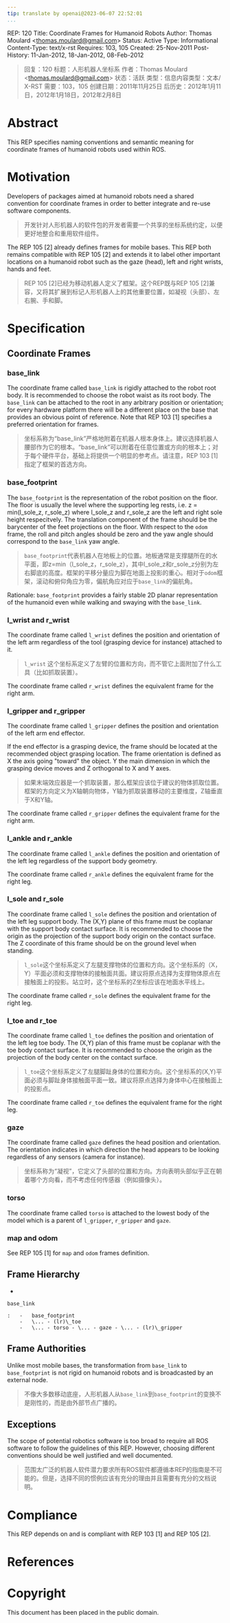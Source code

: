```yaml
---
tip: translate by openai@2023-06-07 22:52:01
...
```


REP: 120 Title: Coordinate Frames for Humanoid Robots Author: Thomas Moulard \<<thomas.moulard@gmail.com>\> Status: Active Type: Informational Content-Type: text/x-rst Requires: 103, 105 Created: 25-Nov-2011 Post-History: 11-Jan-2012, 18-Jan-2012, 08-Feb-2012

> 回复：120 标题：人形机器人坐标系 作者：Thomas Moulard \<<thomas.moulard@gmail.com>\> 状态：活跃 类型：信息内容类型：文本/ X-RST 需要：103，105 创建日期：2011年11月25日 后历史：2012年1月11日，2012年1月18日，2012年2月8日

# Abstract

This REP specifies naming conventions and semantic meaning for coordinate frames of humanoid robots used within ROS.

# Motivation


Developers of packages aimed at humanoid robots need a shared convention for coordinate frames in order to better integrate and re-use software components.

> 开发针对人形机器人的软件包的开发者需要一个共享的坐标系统约定，以便更好地整合和重用软件组件。


The REP 105 \[2\] already defines frames for mobile bases. This REP both remains compatible with REP 105 \[2\] and extends it to label other important locations on a humanoid robot such as the gaze (head), left and right wrists, hands and feet.

> REP 105 [2]已经为移动机器人定义了框架。这个REP既与REP 105 [2]兼容，又将其扩展到标记人形机器人上的其他重要位置，如凝视（头部）、左右腕、手和脚。

# Specification

## Coordinate Frames

### base_link


The coordinate frame called `base_link` is rigidly attached to the robot root body. It is recommended to choose the robot waist as its root body. The `base_link` can be attached to the root in any arbitrary position or orientation; for every hardware platform there will be a different place on the base that provides an obvious point of reference. Note that REP 103 \[1\] specifies a preferred orientation for frames.

> 坐标系称为“base_link”严格地附着在机器人根本身体上。建议选择机器人腰部作为它的根本。“base_link”可以附着在任意位置或方向的根本上；对于每个硬件平台，基础上将提供一个明显的参考点。请注意，REP 103 \[1\]指定了框架的首选方向。

### base_footprint


The `base_footprint` is the representation of the robot position on the floor. The floor is usually the level where the supporting leg rests, i.e. z = min(l_sole_z, r_sole_z) where l_sole_z and r_sole_z are the left and right sole height respecitvely. The translation component of the frame should be the barycenter of the feet projections on the floor. With respect to the `odom` frame, the roll and pitch angles should be zero and the yaw angle should correspond to the `base_link` yaw angle.

> `base_footprint`代表机器人在地板上的位置。地板通常是支撑腿所在的水平面，即z=min（l_sole_z，r_sole_z），其中l_sole_z和r_sole_z分别为左右脚底的高度。框架的平移分量应为脚在地面上投影的重心。相对于`odom`框架，滚动和俯仰角应为零，偏航角应对应于`base_link`的偏航角。

Rationale: `base_footprint` provides a fairly stable 2D planar representation of the humanoid even while walking and swaying with the `base_link`.

### l_wrist and r_wrist


The coordinate frame called `l_wrist` defines the position and orientation of the left arm regardless of the tool (grasping device for instance) attached to it.

> `l_wrist` 这个坐标系定义了左臂的位置和方向，而不管它上面附加了什么工具（比如抓取装置）。

The coordinate frame called `r_wrist` defines the equivalent frame for the right arm.

### l_gripper and r_gripper

The coordinate frame called `l_gripper` defines the position and orientation of the left arm end effector.


If the end effector is a grasping device, the frame should be located at the recommended object grasping location. The frame orientation is defined as X the axis going \"toward\" the object. Y the main dimension in which the grasping device moves and Z orthogonal to X and Y axes.

> 如果末端效应器是一个抓取装置，那么框架应该位于建议的物体抓取位置。框架的方向定义为X轴朝向物体，Y轴为抓取装置移动的主要维度，Z轴垂直于X和Y轴。

The coordinate frame called `r_gripper` defines the equivalent frame for the right arm.

### l_ankle and r_ankle

The coordinate frame called `l_ankle` defines the position and orientation of the left leg regardless of the support body geometry.

The coordinate frame called `r_ankle` defines the equivalent frame for the right leg.

### l_sole and r_sole


The coordinate frame called `l_sole` defines the position and orientation of the left leg support body. The (X,Y) plane of this frame must be coplanar with the support body contact surface. It is recommended to choose the origin as the projection of the support body origin on the contact surface. The Z coordinate of this frame should be on the ground level when standing.

> `l_sole`这个坐标系定义了左腿支撑物体的位置和方向。这个坐标系的（X，Y）平面必须和支撑物体的接触面共面。建议将原点选择为支撑物体原点在接触面上的投影。站立时，这个坐标系的Z坐标应该在地面水平线上。

The coordinate frame called `r_sole` defines the equivalent frame for the right leg.

### l_toe and r_toe


The coordinate frame called `l_toe` defines the position and orientation of the left leg toe body. The (X,Y) plan of this frame must be coplanar with the toe body contact surface. It is recommended to choose the origin as the projection of the body center on the contact surface.

> `l_toe`这个坐标系定义了左腿脚趾身体的位置和方向。这个坐标系的(X,Y)平面必须与脚趾身体接触面平面一致。建议将原点选择为身体中心在接触面上的投影点。

The coordinate frame called `r_toe` defines the equivalent frame for the right leg.

### gaze


The coordinate frame called `gaze` defines the head position and orientation. The orientation indicates in which direction the head appears to be looking regardless of any sensors (camera for instance).

> 坐标系称为“凝视”，它定义了头部的位置和方向。方向表明头部似乎正在朝着哪个方向看，而不考虑任何传感器（例如摄像头）。

### torso

The coordinate frame called `torso` is attached to the lowest body of the model which is a parent of `l_gripper`, `r_gripper` and `gaze`.

### map and odom

See REP 105 \[1\] for `map` and `odom` frames definition.

## Frame Hierarchy

-

```
base_link

:   -   base_footprint
    -   \... - (lr)\_toe
    -   \... - torso - \... - gaze - \... - (lr)\_gripper
```

## Frame Authorities


Unlike most mobile bases, the transformation from `base_link` to `base_footprint` is not rigid on humanoid robots and is broadcasted by an external node.

> 不像大多数移动底座，人形机器人从`base_link`到`base_footprint`的变换不是刚性的，而是由外部节点广播的。

## Exceptions


The scope of potential robotics software is too broad to require all ROS software to follow the guidelines of this REP. However, choosing different conventions should be well justified and well documented.

> 范围太广泛的机器人软件潜力要求所有ROS软件都遵循本REP的指南是不可能的。但是，选择不同的惯例应该有充分的理由并且需要有充分的文档说明。

# Compliance

This REP depends on and is compliant with REP 103 \[1\] and REP 105 \[2\].

# References

# Copyright

This document has been placed in the public domain.
